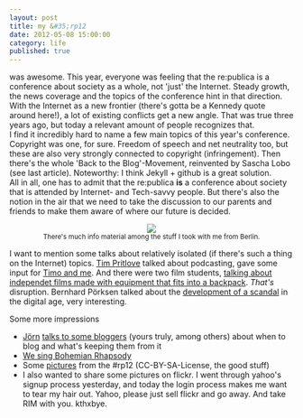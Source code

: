 ```yaml
---
layout: post
title: my &#35;rp12
date: 2012-05-08 15:00:00
category: life
published: true
---
```


was awesome. This year, everyone was feeling that the re:publica is a conference about society as a whole, not 'just' the Internet. Steady growth, the news coverage and the topics of the conference hint in that direction. With the Internet as a new frontier (there's gotta be a Kennedy quote around here!), a lot of existing conflicts get a new angle. That was true three years ago, but today a relevant amount of people recognizes that.  
I find it incredibly hard to name a few main topics of this year's conference. Copyright was one, for sure. Freedom of speech and net neutrality too, but these are also very strongly connected to copyright (infringement). Then there's the whole 'Back to the Blog'-Movement, reinvented by Sascha Lobo (see last article). Noteworthy: I think Jekyll + github is a great solution.  
All in all, one has to admit that the re:publica **is** a conference about society that is attended by Internet- and Tech-savvy people. But there's also the notion in the air that we need to take the discussion to our parents and friends to make them aware of where our future is decided. <br>
<p style="text-align: center;"><a href="http://blog.timmschoof.com/images/rp12-11.jpg"><img src="http://blog.timmschoof.com/images/rp12-11.jpg"/></a><br/><small>There's much info material among the stuff I took with me from Berlin.</small></p>

I want to mention some talks about relatively isolated (if there's such a thing on the Internet) topics. [Tim Pritlove](http://twitter.com/#!/timpritlove) talked about podcasting, gave some input for [Timo and me](http://blog.timmschoof.com/podcast/). And there were two film students, [talking about independet films made with equipment that fits into a backpack](http://re-publica.de/12/panel/cinema-out-of-your-backpack-filmemachen-ist-demokratisiert/). *That's* disruption. Bernhard Pörksen talked about the [development of a scandal](http://re-publica.de/12/panel/der-entfesselte-skandal/) in the digital age, very interesting. 

Some more impressions

* [Jörn](https://twitter.com/#!/jormason) [talks to some bloggers](http://beginners-mind.de/2012/05/05/meine-republica-bloggerherzen-und-bluhende-timeline/) (yours truly, among others) about when to blog and what's keeping them from it
* [We sing Bohemian Rhapsody](http://www.youtube.com/watch?v=inlpWKME_oc)
* Some [pictures](http://www.flickr.com/photos/volkersworld/sets/72157629599635342/) from the #rp12 (CC-BY-SA-License, the good stuff)
* I also wanted to share some pictures on flickr. I went through yahoo's signup process yesterday, and today the login process makes me want to tear my hair out. Yahoo, please just sell flickr and go away. And take RIM with you. kthxbye.
